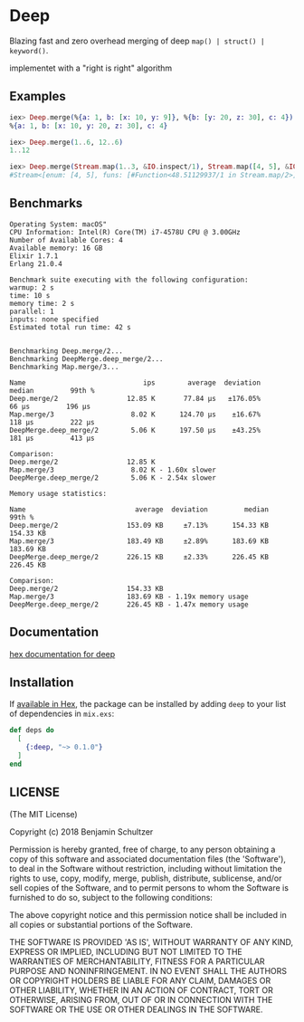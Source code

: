 # Deep

Blazing fast and zero overhead merging of deep `map() | struct() | keyword()`.

implementet with a "right is right" algorithm

## Examples

```elixir
iex> Deep.merge(%{a: 1, b: [x: 10, y: 9]}, %{b: [y: 20, z: 30], c: 4})
%{a: 1, b: [x: 10, y: 20, z: 30], c: 4}

iex> Deep.merge(1..6, 12..6)
1..12

iex> Deep.merge(Stream.map(1..3, &IO.inspect/1), Stream.map([4, 5], &IO.inspect/1))
#Stream<[enum: [4, 5], funs: [#Function<48.51129937/1 in Stream.map/2>]]>
```

## Benchmarks
```
Operating System: macOS"
CPU Information: Intel(R) Core(TM) i7-4578U CPU @ 3.00GHz
Number of Available Cores: 4
Available memory: 16 GB
Elixir 1.7.1
Erlang 21.0.4

Benchmark suite executing with the following configuration:
warmup: 2 s
time: 10 s
memory time: 2 s
parallel: 1
inputs: none specified
Estimated total run time: 42 s


Benchmarking Deep.merge/2...
Benchmarking DeepMerge.deep_merge/2...
Benchmarking Map.merge/3...

Name                             ips        average  deviation         median         99th %
Deep.merge/2                 12.85 K       77.84 μs   ±176.05%          66 μs         196 μs
Map.merge/3                   8.02 K      124.70 μs    ±16.67%         118 μs         222 μs
DeepMerge.deep_merge/2        5.06 K      197.50 μs    ±43.25%         181 μs         413 μs

Comparison:
Deep.merge/2                 12.85 K
Map.merge/3                   8.02 K - 1.60x slower
DeepMerge.deep_merge/2        5.06 K - 2.54x slower

Memory usage statistics:

Name                           average  deviation         median         99th %
Deep.merge/2                 153.09 KB     ±7.13%      154.33 KB      154.33 KB
Map.merge/3                  183.49 KB     ±2.89%      183.69 KB      183.69 KB
DeepMerge.deep_merge/2       226.15 KB     ±2.33%      226.45 KB      226.45 KB

Comparison:
Deep.merge/2                 154.33 KB
Map.merge/3                  183.69 KB - 1.19x memory usage
DeepMerge.deep_merge/2       226.45 KB - 1.47x memory usage
```

## Documentation

[hex documentation for deep](https://hexdocs.pm/deep/)


## Installation

If [available in Hex](https://hex.pm/docs/publish), the package can be installed
by adding `deep` to your list of dependencies in `mix.exs`:

```elixir
def deps do
  [
    {:deep, "~> 0.1.0"}
  ]
end
```

## LICENSE

(The MIT License)

Copyright (c) 2018 Benjamin Schultzer

Permission is hereby granted, free of charge, to any person obtaining a copy of this software and associated documentation files (the 'Software'), to deal in the Software without restriction, including without limitation the rights to use, copy, modify, merge, publish, distribute, sublicense, and/or sell copies of the Software, and to permit persons to whom the Software is furnished to do so, subject to the following conditions:

The above copyright notice and this permission notice shall be included in all copies or substantial portions of the Software.

THE SOFTWARE IS PROVIDED 'AS IS', WITHOUT WARRANTY OF ANY KIND, EXPRESS OR IMPLIED, INCLUDING BUT NOT LIMITED TO THE WARRANTIES OF MERCHANTABILITY, FITNESS FOR A PARTICULAR PURPOSE AND NONINFRINGEMENT. IN NO EVENT SHALL THE AUTHORS OR COPYRIGHT HOLDERS BE LIABLE FOR ANY CLAIM, DAMAGES OR OTHER LIABILITY, WHETHER IN AN ACTION OF CONTRACT, TORT OR OTHERWISE, ARISING FROM, OUT OF OR IN CONNECTION WITH THE SOFTWARE OR THE USE OR OTHER DEALINGS IN THE SOFTWARE.

